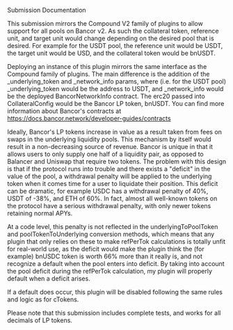 Submission Documentation

This submission mirrors the Compound V2 family of plugins to allow support
for all pools on Bancor v2. As such the collateral token, reference unit,
and target unit would change depending on the desired pool that is desired.
For example for the USDT pool, the reference unit would be USDT, the target unit
would be USD, and the collateral token would be bnUSDT.

Deploying an instance of this plugin mirrors the same interface as the Compound
family of plugins. The main difference is the addition of the _underlying_token
and _network_info params, where (i.e. for the USDT pool) _underlying_token would
be the address to USDT, and _network_info would be the deployed BancorNetworkInfo
contract. The erc20 passed into CollateralConfig would be the Bancor LP token,
bnUSDT. You can find more information about Bancor's contracts at
https://docs.bancor.network/developer-guides/contracts

Ideally, Bancor's LP tokens increase in value as a result taken from fees on swaps
in the underlying liquidity pools. This mechanism by itself would result in a non-decreasing
source of revenue. Bancor is unique in that it allows users to only supply one half
of a liquidity pair, as opposed to Balancer and Uniswap that require two tokens.
The problem with this design is that if the protocol runs into trouble and there exists
a "deficit" in the value of the pool, a withdrawal penalty will be applied to the
underlying token when it comes time for a user to liquidate their position. This
deficit can be dramatic, for example USDC has a withdrawal penalty of 40%, USDT of -38%,
and ETH of 60%. In fact, almost all well-known tokens on the protocol have a serious 
withdrawal penalty, with only newer tokens retaining normal APYs. 

At a code level, this penalty is not reflected in the underlyingToPoolToken
and poolTokenToUnderlying conversion methods, which means that any plugin that
only relies on these to make refPerTok calculations is totally unfit for real-world
use, as the deficit would make the plugin think the (for example) bnUSDC token
is worth 66% more than it really is, and not recognize a default when the pool
enters into deficit. By taking into account the pool deficit during the refPerTok 
calculation, my plugin will properly default when a deficit arises.

If a default does occur, this plugin will be disabled following the same rules
and logic as for cTokens. 

Please note that this submission includes complete tests, and works for all decimals
of LP tokens.
